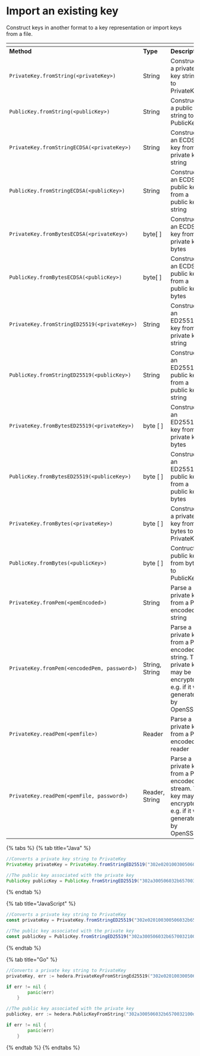# Import an existing key

Construct keys in another format to a key representation or import keys from a file.

<table data-header-hidden><thead><tr><th></th><th width="107.33333333333331"></th><th></th></tr></thead><tbody><tr><td><strong>Method</strong></td><td><strong>Type</strong></td><td><strong>Description</strong></td></tr><tr><td><code>PrivateKey.fromString(&#x3C;privateKey>)</code></td><td>String</td><td>Constructs a private key string to PrivateKey</td></tr><tr><td><code>PublicKey.fromString(&#x3C;publicKey>)</code></td><td>String</td><td>Constructs a public key string to PublicKey</td></tr><tr><td><code>PrivateKey.fromStringECDSA(&#x3C;privateKey>)</code></td><td>String</td><td>Constructs an ECDSA key from a private key string</td></tr><tr><td><code>PublicKey.fromStringECDSA(&#x3C;publicKey>)</code></td><td>String</td><td>Constructs an ECDSA public key from a public key string</td></tr><tr><td><code>PrivateKey.fromBytesECDSA(&#x3C;privateKey>)</code></td><td>byte[ ]</td><td>Constructs an ECDSA key from a private key bytes</td></tr><tr><td><code>PublicKey.fromBytesECDSA(&#x3C;publicKey>)</code></td><td>byte[ ]</td><td>Constructs an ECDSA public key from a public key bytes</td></tr><tr><td><code>PrivateKey.fromStringED25519(&#x3C;privateKey>)</code></td><td>String</td><td>Constructs an ED25519 key from a private key string</td></tr><tr><td><code>PublicKey.fromStringED25519(&#x3C;publicKey>)</code></td><td>String</td><td>Constructs an ED25519 public key from a public key string</td></tr><tr><td><code>PrivateKey.fromBytesED25519(&#x3C;privateKey>)</code></td><td>byte [ ]</td><td>Constructs an ED25519 key from a private key bytes</td></tr><tr><td><code>PublicKey.fromBytesED25519(&#x3C;publiceKey>)</code></td><td>byte [ ]</td><td>Constructs an ED25519 public key from a public key bytes</td></tr><tr><td><code>PrivateKey.fromBytes(&#x3C;privateKey>)</code></td><td>byte [ ]</td><td>Constructs a private key from bytes to PrivateKey</td></tr><tr><td><code>PublicKey.fromBytes(&#x3C;publicKey>)</code></td><td>byte [ ]</td><td>Contructs a public key from bytes to PublicKey</td></tr><tr><td><code>PrivateKey.fromPem(&#x3C;pemEncoded>)</code></td><td>String</td><td>Parse a private key from a PEM encoded string</td></tr><tr><td><code>PrivateKey.fromPem(&#x3C;encodedPem, password>)</code></td><td>String, String</td><td>Parse a private key from a PEM encoded string. The private key may be encrypted, e.g. if it was generated by OpenSSL.</td></tr><tr><td><code>PrivateKey.readPem(&#x3C;pemfile>)</code></td><td>Reader</td><td>Parse a private key from a PEM encoded reader</td></tr><tr><td><code>PrivateKey.readPem(&#x3C;pemFile, password>)</code></td><td>Reader, String</td><td>Parse a private key from a PEM encoded stream. The key may be encrypted, e.g. if it was generated by OpenSSL.</td></tr></tbody></table>

{% tabs %}
{% tab title="Java" %}
```java
//Converts a private key string to PrivateKey
PrivateKey privateKey = PrivateKey.fromStringED25519("302e020100300506032b657004220420d763df96caaabf192c67326e87c32a1ae4571f739022c77d2acaae5dd09cfb13");

//The public key associated with the private key
PublicKey publicKey = PublicKey.fromStringED25519("302a300506032b65700321008f556741dcb5e144e5cabfce5355ad5050ec7a6ea15787a5fd759d616e047d24");
```
{% endtab %}

{% tab title="JavaScript" %}
```javascript
//Converts a private key string to PrivateKey
const privateKey = PrivateKey.fromStringED25519("302e020100300506032b657004220420d763df96caaabf192c67326e87c32a1ae4571f739022c77d2acaae5dd09cfb13");

//The public key associated with the private key
const publicKey = PublicKey.fromStringED25519("302a300506032b65700321008f556741dcb5e144e5cabfce5355ad5050ec7a6ea15787a5fd759d616e047d24");
```
{% endtab %}

{% tab title="Go" %}
```go
//Converts a private key string to PrivateKey
privateKey, err := hedera.PrivateKeyFromStringEd25519("302e020100300506032b65700422042012a4a4add3d885bd61d7ce5cff88c5ef2d510651add00a7f64cb90de3359b105")

if err != nil {
        panic(err)
    }

//The public key associated with the private key
publicKey, err := hedera.PublicKeyFromString("302a300506032b6570032100d292412f1c86507224c1db656050c2162c91983540d608f6a31e9b43359bc5e")

if err != nil {
        panic(err)
    }
```
{% endtab %}
{% endtabs %}
